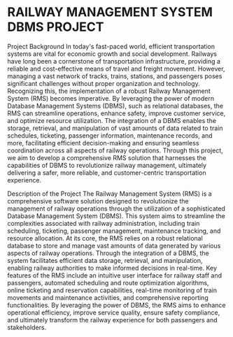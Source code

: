 # RAILWAY MANAGEMENT SYSTEM DBMS PROJECT

Project Background
In today's fast-paced world, efficient transportation systems are vital for economic growth
and social development. Railways have long been a cornerstone of transportation
infrastructure, providing a reliable and cost-effective means of travel and freight movement.
However, managing a vast network of tracks, trains, stations, and passengers poses significant
challenges without proper organization and technology. Recognizing this, the implementation
of a robust Railway Management System (RMS) becomes imperative. By leveraging the power
of modern Database Management Systems (DBMS), such as relational databases, the RMS can
streamline operations, enhance safety, improve customer service, and optimize resource
utilization. The integration of a DBMS enables the storage, retrieval, and manipulation of vast
amounts of data related to train schedules, ticketing, passenger information, maintenance
records, and more, facilitating efficient decision-making and ensuring seamless coordination
across all aspects of railway operations. Through this project, we aim to develop a
comprehensive RMS solution that harnesses the capabilities of DBMS to revolutionize railway
management, ultimately delivering a safer, more reliable, and customer-centric
transportation experience.

Description of the Project
The Railway Management System (RMS) is a comprehensive software solution designed to
revolutionize the management of railway operations through the utilization of a sophisticated
Database Management System (DBMS). This system aims to streamline the complexities
associated with railway administration, including train scheduling, ticketing, passenger
management, maintenance tracking, and resource allocation. At its core, the RMS relies on a
robust relational database to store and manage vast amounts of data generated by various
aspects of railway operations. Through the integration of a DBMS, the system facilitates
efficient data storage, retrieval, and manipulation, enabling railway authorities to make
informed decisions in real-time. Key features of the RMS include an intuitive user interface
for railway staff and passengers, automated scheduling and route optimization algorithms,
online ticketing and reservation capabilities, real-time monitoring of train movements and
maintenance activities, and comprehensive reporting functionalities. By leveraging the power
of DBMS, the RMS aims to enhance operational efficiency, improve service quality, ensure
safety compliance, and ultimately transform the railway experience for both passengers and
stakeholders.
